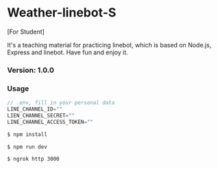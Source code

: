 # Weather-linebot-S

[For Student]

It's a teaching material for practicing linebot, which is based on Node.js, Express and linebot. Have fun and enjoy it.

### Version: 1.0.0

### Usage

```js
// .env, fill in your personal data
LINE_CHANNEL_ID=""
LIEN_CHANNEL_SECRET=""
LINE_CHANNEL_ACCESS_TOKEN=""
```

```sh
$ npm install
```

```sh
$ npm run dev
```

```sh
$ ngrok http 3000
``` 
